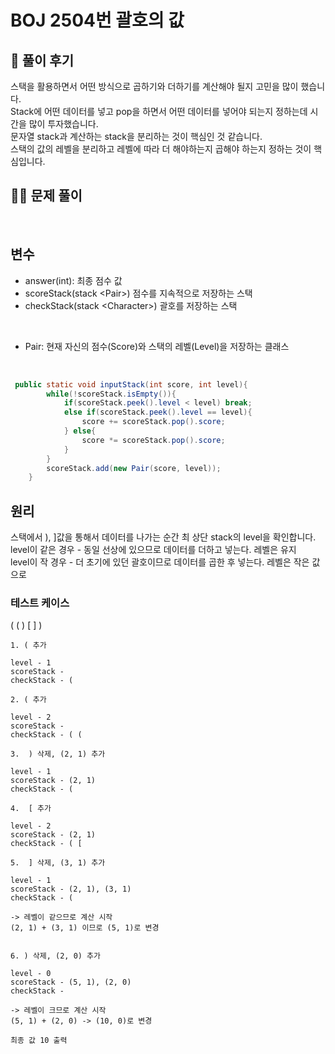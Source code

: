 # BOJ 2504번 괄호의 값

## 🌈 풀이 후기
스택을 활용하면서 어떤 방식으로 곱하기와 더하기를 계산해야 될지 고민을 많이 했습니다.<br>
Stack에 어떤 데이터를 넣고 pop을 하면서 어떤 데이터를 넣어야 되는지 정하는데 시간을 많이 투자했습니다.<br>
문자열 stack과 계산하는 stack을 분리하는 것이 핵심인 것 같습니다.<br>
스택의 값의 레벨을 분리하고 레벨에 따라 더 해야하는지 곱해야 하는지 정하는 것이 핵심입니다.

## 👩‍🏫 문제 풀이
<br>

## 변수
- answer(int): 최종 점수 값
- scoreStack(stack \<Pair\>) 점수를 지속적으로 저장하는 스택
- checkStack(stack \<Character\>) 괄호를 저장하는 스택 

<br>

- Pair: 현재 자신의 점수(Score)와 스택의 레벨(Level)을 저장하는 클래스

<br>

```java
 public static void inputStack(int score, int level){
        while(!scoreStack.isEmpty()){
            if(scoreStack.peek().level < level) break;
            else if(scoreStack.peek().level == level){
                score += scoreStack.pop().score;
            } else{
                score *= scoreStack.pop().score;
            }
        }
        scoreStack.add(new Pair(score, level));
    }
```

## 원리
스택에서 ), ]값을 통해서 데이터를 나가는 순간 최 상단 stack의 level을 확인합니다. <br>
level이 같은 경우 - 동일 선상에 있으므로 데이터를 더하고 넣는다. 레벨은 유지<br>
level이 작 경우 - 더 초기에 있던 괄호이므로 데이터를 곱한 후 넣는다. 레벨은 작은 값으로 <br>

### 테스트 케이스
( ( ) [ ] )
```
1. ( 추가

level - 1
scoreStack - 
checkStack - ( 

2. ( 추가

level - 2
scoreStack - 
checkStack - ( (

3.  ) 삭제, (2, 1) 추가

level - 1
scoreStack - (2, 1)
checkStack - (

4.  [ 추가

level - 2
scoreStack - (2, 1)
checkStack - ( [

5.  ] 삭제, (3, 1) 추가

level - 1
scoreStack - (2, 1), (3, 1)
checkStack - (

-> 레벨이 같으므로 계산 시작
(2, 1) + (3, 1) 이므로 (5, 1)로 변경


6. ) 삭제, (2, 0) 추가 

level - 0
scoreStack - (5, 1), (2, 0)
checkStack - 

-> 레벨이 크므로 계산 시작
(5, 1) + (2, 0) -> (10, 0)로 변경

최종 값 10 출력
```